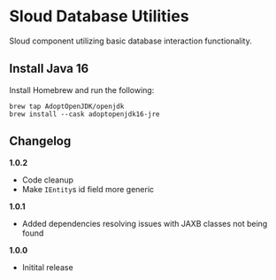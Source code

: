 # Sloud Database Utilities

Sloud component utilizing basic database interaction functionality.

## Install Java 16

Install Homebrew and run the following:

```shell
brew tap AdoptOpenJDK/openjdk
brew install --cask adoptopenjdk16-jre
```

## Changelog

**1.0.2**

* Code cleanup
* Make `IEntity`s id field more generic

**1.0.1**

* Added dependencies resolving issues with JAXB classes not being found

**1.0.0**

* Initital release
